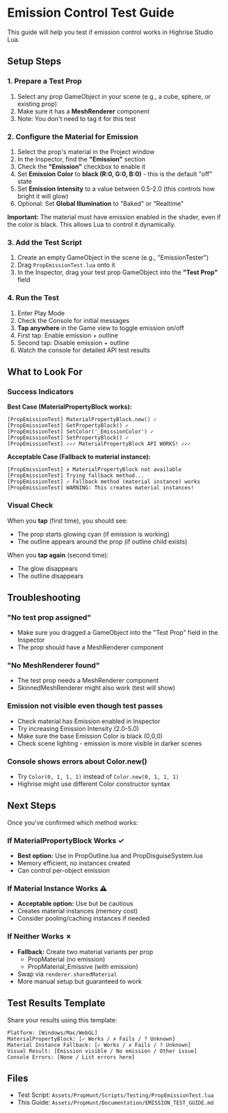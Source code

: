 # Emission Control Test Guide

This guide will help you test if emission control works in Highrise Studio Lua.

## Setup Steps

### 1. Prepare a Test Prop

1. Select any prop GameObject in your scene (e.g., a cube, sphere, or existing prop)
2. Make sure it has a **MeshRenderer** component
3. Note: You don't need to tag it for this test

### 2. Configure the Material for Emission

1. Select the prop's material in the Project window
2. In the Inspector, find the **"Emission"** section
3. Check the **"Emission"** checkbox to enable it
4. Set **Emission Color** to **black (R:0, G:0, B:0)** - this is the default "off" state
5. Set **Emission Intensity** to a value between 0.5-2.0 (this controls how bright it will glow)
6. Optional: Set **Global Illumination** to "Baked" or "Realtime"

**Important:** The material must have emission enabled in the shader, even if the color is black. This allows Lua to control it dynamically.

### 3. Add the Test Script

1. Create an empty GameObject in the scene (e.g., "EmissionTester")
2. Drag `PropEmissionTest.lua` onto it
3. In the Inspector, drag your test prop GameObject into the **"Test Prop"** field

### 4. Run the Test

1. Enter Play Mode
2. Check the Console for initial messages
3. **Tap anywhere** in the Game view to toggle emission on/off
4. First tap: Enable emission + outline
5. Second tap: Disable emission + outline
6. Watch the console for detailed API test results

## What to Look For

### Success Indicators

**Best Case (MaterialPropertyBlock works):**
```
[PropEmissionTest] MaterialPropertyBlock.new() ✓
[PropEmissionTest] GetPropertyBlock() ✓
[PropEmissionTest] SetColor('_EmissionColor') ✓
[PropEmissionTest] SetPropertyBlock() ✓
[PropEmissionTest] ✓✓✓ MaterialPropertyBlock API WORKS! ✓✓✓
```

**Acceptable Case (Fallback to material instance):**
```
[PropEmissionTest] ✗ MaterialPropertyBlock not available
[PropEmissionTest] Trying fallback method...
[PropEmissionTest] ✓ Fallback method (material instance) works
[PropEmissionTest] WARNING: This creates material instances!
```

### Visual Check

When you **tap** (first time), you should see:
- The prop starts glowing cyan (if emission is working)
- The outline appears around the prop (if outline child exists)

When you **tap again** (second time):
- The glow disappears
- The outline disappears

## Troubleshooting

### "No test prop assigned"
- Make sure you dragged a GameObject into the "Test Prop" field in the Inspector
- The prop should have a MeshRenderer component

### "No MeshRenderer found"
- The test prop needs a MeshRenderer component
- SkinnedMeshRenderer might also work (test will show)

### Emission not visible even though test passes
- Check material has Emission enabled in Inspector
- Try increasing Emission Intensity (2.0-5.0)
- Make sure the base Emission Color is black (0,0,0)
- Check scene lighting - emission is more visible in darker scenes

### Console shows errors about Color.new()
- Try `Color(0, 1, 1, 1)` instead of `Color.new(0, 1, 1, 1)`
- Highrise might use different Color constructor syntax

## Next Steps

Once you've confirmed which method works:

### If MaterialPropertyBlock Works ✓
- **Best option:** Use in PropOutline.lua and PropDisguiseSystem.lua
- Memory efficient, no instances created
- Can control per-object emission

### If Material Instance Works ⚠️
- **Acceptable option:** Use but be cautious
- Creates material instances (memory cost)
- Consider pooling/caching instances if needed

### If Neither Works ✗
- **Fallback:** Create two material variants per prop
  - PropMaterial (no emission)
  - PropMaterial_Emissive (with emission)
- Swap via `renderer.sharedMaterial`
- More manual setup but guaranteed to work

## Test Results Template

Share your results using this template:

```
Platform: [Windows/Mac/WebGL]
MaterialPropertyBlock: [✓ Works / ✗ Fails / ? Unknown]
Material Instance Fallback: [✓ Works / ✗ Fails / ? Unknown]
Visual Result: [Emission visible / No emission / Other issue]
Console Errors: [None / List errors here]
```

## Files

- Test Script: `Assets/PropHunt/Scripts/Testing/PropEmissionTest.lua`
- This Guide: `Assets/PropHunt/Documentation/EMISSION_TEST_GUIDE.md`
